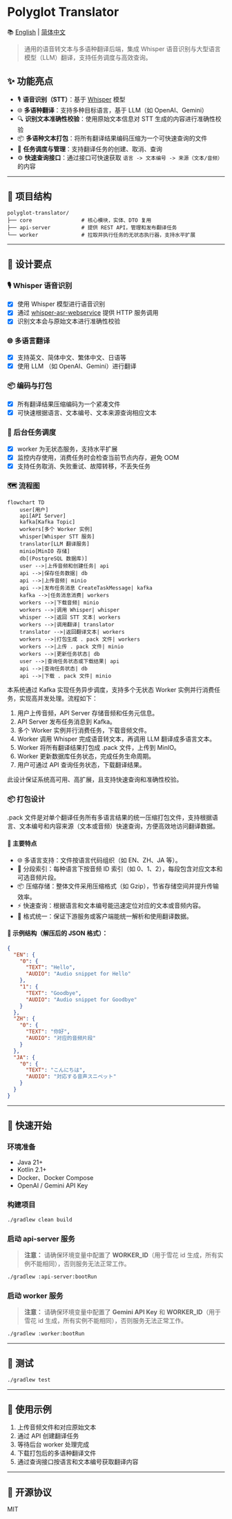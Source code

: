 # Polyglot Translator

📚 [English](./README_EN.md) | [简体中文](./README.md)

> 通用的语音转文本与多语种翻译后端，集成 Whisper 语音识别与大型语言模型（LLM）翻译，支持任务调度与高效查询。

## ✨ 功能亮点

- 🎙️ **语音识别（STT）**：基于 [Whisper](https://github.com/openai/whisper) 模型
- 🌐 **多语种翻译**：支持多种目标语言，基于 LLM（如 OpenAI、Gemini）
- 🔍 **识别文本准确性校验**：使⽤原始⽂本信息对 STT ⽣成的内容进⾏准确性校验
- 📦 **多语种文本打包**：将所有翻译结果编码压缩为一个可快速查询的文件
- 🧩 **任务调度与管理**：支持翻译任务的创建、取消、查询
- ⚙️ **快速查询接口**：通过接口可快速获取 `语言 -> 文本编号 -> 来源（文本/音频）` 的内容

---

## 🧱 项目结构

```
polyglot-translator/
├── core                # 核心模块，实体、DTO 复用
├── api-server          # 提供 REST API，管理和发布翻译任务
└── worker              # 拉取并执行任务的无状态执行器，支持水平扩展
```

---

## 🧠 设计要点

### 🎙️ Whisper 语音识别

- [x] 使用 Whisper 模型进行语音识别
- [x] 通过 [whisper-asr-webservice](https://github.com/ahmetoner/whisper-asr-webservice) 提供 HTTP
  服务调用
- [x] 识别文本会与原始文本进行准确性校验

### 🌐 多语言翻译

- [x] 支持英文、简体中文、繁体中文、日语等
- [x] 使用 LLM （如 OpenAI、Gemini）进行翻译

### 📦 编码与打包

- [x] 所有翻译结果压缩编码为一个紧凑文件
- [x] 可快速根据语言、文本编号、文本来源查询相应文本

### 🧩 后台任务调度

- [x] worker 为无状态服务，支持水平扩展
- [x] 监控内存使用，消费任务时会检查当前节点内存，避免 OOM
- [x] 支持任务取消、失败重试、故障转移，不丢失任务

### 🗺️ 流程图

```mermaid
flowchart TD
    user[用户]
    api[API Server]
    kafka[Kafka Topic]
    workers[多个 Worker 实例]
    whisper[Whisper STT 服务]
    translator[LLM 翻译服务]
    minio[MinIO 存储]
    db[(PostgreSQL 数据库)]
    user -->|上传音频和创建任务| api
    api -->|保存任务数据| db
    api -->|上传音频| minio
    api -->|发布任务消息 CreateTaskMessage| kafka
    kafka -->|任务消息消费| workers
    workers -->|下载音频| minio
    workers -->|调用 Whisper| whisper
    whisper -->|返回 STT 文本| workers
    workers -->|调用翻译| translator
    translator -->|返回翻译文本| workers
    workers -->|打包生成 . pack 文件| workers
    workers -->|上传 . pack 文件| minio
    workers -->|更新任务状态| db
    user -->|查询任务状态或下载结果| api
    api -->|查询任务状态| db
    api -->|下载 . pack 文件| minio
```

本系统通过 Kafka 实现任务异步调度，支持多个无状态 Worker 实例并行消费任务，实现高并发处理。流程如下：

1. 用户上传音频，API Server 存储音频和任务元信息。
2. API Server 发布任务消息到 Kafka。
3. 多个 Worker 实例并行消费任务，下载音频文件。
4. Worker 调用 Whisper 完成语音转文本，再调用 LLM 翻译成多语言文本。
5. Worker 将所有翻译结果打包成 .pack 文件，上传到 MinIO。
6. Worker 更新数据库任务状态，完成任务生命周期。
7. 用户可通过 API 查询任务状态，下载翻译结果。

此设计保证系统高可用、高扩展，且支持快速查询和准确性校验。

### 📦 打包设计

.pack 文件是对单个翻译任务所有多语言结果的统一压缩打包文件，支持根据语言、文本编号和内容来源（文本或音频）快速查询，方便高效地访问翻译数据。

#### 🚩 主要特点

- 🌐 多语言支持：文件按语言代码组织（如 EN、ZH、JA 等）。
- 🔢 分段索引：每种语言下按音频 ID 索引（如 0、1、2），每段包含对应文本和可选音频片段。
- 📦 压缩存储：整体文件采用压缩格式（如 Gzip），节省存储空间并提升传输效率。
- ⚡ 快速查询：根据语言和文本编号能迅速定位对应的文本或音频内容。
- 🔄 格式统一：保证下游服务或客户端能统一解析和使用翻译数据。

#### 📄 示例结构（解压后的 JSON 格式）：

```json
{
  "EN": {
    "0": {
      "TEXT": "Hello",
      "AUDIO": "Audio snippet for Hello"
    },
    "1": {
      "TEXT": "Goodbye",
      "AUDIO": "Audio snippet for Goodbye"
    }
  },
  "ZH": {
    "0": {
      "TEXT": "你好",
      "AUDIO": "对应的音频片段"
    }
  },
  "JA": {
    "0": {
      "TEXT": "こんにちは",
      "AUDIO": "対応する音声スニペット"
    }
  }
}
```

---

## 🚀 快速开始

### 环境准备

- Java 21+
- Kotlin 2.1+
- Docker、Docker Compose
- OpenAI / Gemini API Key

### 构建项目

```bash
./gradlew clean build
```

### 启动 api-server 服务

> **注意：** 请确保环境变量中配置了 **WORKER_ID**（用于雪花 id 生成，所有实例不能相同），否则服务无法正常工作。

```bash
./gradlew :api-server:bootRun
```

### 启动 worker 服务

> **注意：** 请确保环境变量中配置了 **Gemini API Key** 和 **WORKER_ID**（用于雪花 id
> 生成，所有实例不能相同），否则服务无法正常工作。

```bash
./gradlew :worker:bootRun
```

---

## 🧪 测试

```bash
./gradlew test
```

---

## 📁 使用示例

1. 上传音频文件和对应原始文本
2. 通过 API 创建翻译任务
3. 等待后台 worker 处理完成
4. 下载打包后的多语种翻译文件
5. 通过查询接口按语言和文本编号获取翻译内容

---

## 📄 开源协议

MIT
